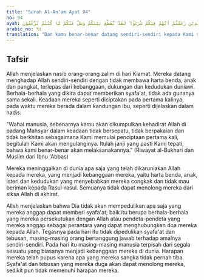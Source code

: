 ```yaml
---
title: "Surah Al-An'am Ayat 94"
no: 94
ayah: وَلَقَدْ جِئْتُمُوْنَا فُرَادٰى كَمَا خَلَقْنٰكُمْ اَوَّلَ مَرَّةٍ وَّتَرَكْتُمْ مَّا خَوَّلْنٰكُمْ وَرَاۤءَ ظُهُوْرِكُمْۚ وَمَا نَرٰى مَعَكُمْ شُفَعَاۤءَكُمُ الَّذِيْنَ زَعَمْتُمْ اَنَّهُمْ فِيْكُمْ شُرَكٰۤؤُا ۗ لَقَدْ تَّقَطَّعَ بَيْنَكُمْ وَضَلَّ عَنْكُمْ مَّا كُنْتُمْ تَزْعُمُوْنَ ࣖ
arabic_no: ٩٤
translation: "Dan kamu benar-benar datang sendiri-sendiri kepada Kami sebagaimana Kami ciptakan kamu pada mulanya, dan apa yang telah Kami karuniakan kepadamu, kamu tinggalkan di belakangmu (di dunia). Kami tidak melihat pemberi syafaat (pertolongan) besertamu yang kamu anggap bahwa mereka itu sekutu-sekutu (bagi Allah). Sungguh, telah terputuslah (semua pertalian) antara kamu dan telah lenyap dari kamu apa yang dahulu kamu sangka (sebagai sekutu Allah)."
---
```


## Tafsir

Allah menjelaskan nasib orang-orang zalim di hari Kiamat. Mereka datang menghadap Allah sendiri-sendiri dengan tidak membawa harta benda, anak dan pangkat, terlepas dari kebanggaan, dukungan dan kedudukan duniawi. Berhala-berhala yang dikira dapat memberikan syafa'at, tidak ada gunanya sama sekali. Keadaan mereka seperti diciptakan pada pertama kalinya, pada waktu mereka berada dalam kandungan ibu, seperti dijelaskan dalam hadis:

"Wahai manusia, sebenarnya kamu akan dikumpulkan kehadirat Allah di padang Mahsyar dalam keadaan tidak bersepatu, tidak berpakaian dan tidak berkhitan sebagaimana Kami memulai penciptaan pertama kali, begitulah Kami akan mengulanginya. Itulah janji yang pasti Kami tepati, bahwa kami benar-benar akan melaksanakannya." (Riwayat al-Bukhari dan Muslim dari Ibnu 'Abbas)

Mereka meninggalkan di dunia apa saja yang telah dikaruniakan Allah kepada mereka, yang menjadi kebanggaan mereka, yaitu harta benda, anak, isteri dan kedudukan yang menyebabkan mereka congkak dan tidak mau beriman kepada Rasul-rasul. Semuanya tidak dapat menolong mereka dari siksa Allah di akhirat.

Allah menjelaskan bahwa Dia tidak akan mempedulikan apa saja yang mereka anggap dapat memberi syafa'at; baik itu berupa berhala-berhala yang mereka persekutukan dengan Allah atau pendeta-pendeta yang mereka anggap sebagai perantara yang dapat menghubungkan doa mereka kepada Allah. Tegasnya pada hari itu tidak dipedulikan syafa'at dan tebusan, masing-masing orang bertanggung jawab terhadap amalnya sendiri-sendiri. Pada hari itu masing-masing manusia terpisah dari segala sesuatu yang biasanya menjadi kebanggaan mereka di dunia. Harapan mereka telah pupus karena apa yang mereka sangka tidak pernah tiba. Syafa'at dan tebusan yang mereka duga akan dapat menolong mereka, sedikit pun tidak memenuhi harapan mereka.